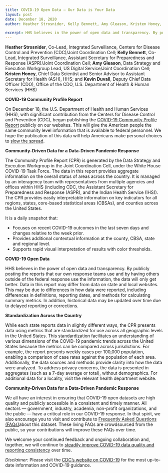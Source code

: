 ```yaml
---
title: COVID-19 Open Data – Our Data is Your Data
layout: post
date: December 18, 2020
author: Heather Strosnider, Kelly Bennett, Amy Gleason, Kristen Honey, and Kevin Duvall

excerpt: HHS believes in the power of open data and transparency. By publicly posting the reports that our own response teams use and by having others outside of the federal response use the information, the data will only get better.
---
```


**Heather Strosnider**, Co-Lead, Integrated Surveillance, Centers for Disease Control and Prevention (CDC)/Joint Coordination Cell; **Kelly Bennett**, Co-Lead, Integrated Surveillance, Assistant Secretary for Preparedness and Response (ASPR)/Joint Coordination Cell; **Amy Gleason**, Data Strategy and Execution Workgroup Lead, US Digital Service/Joint Coordination Cell; **Kristen Honey**, Chief Data Scientist and Senior Advisor to Assistant Secretary for Health (ASH), HHS; and **Kevin Duvall**, Deputy Chief Data Officer (CDO), Office of the CDO, U.S. Department of Health & Human Services (HHS)

**COVID-19 Community Profile Report**

On December 18, the U.S. Department of Health and Human Services (HHS), with significant contribution from the Centers for Disease Control and Prevention (CDC), began publishing the [COVID-19 Community Profile Report](https://healthdata.gov/Health/COVID-19-Community-Profile-Report/gqxm-d9w9) publicly on our websites. This will give the American people the same community level information that is available to federal personnel. We hope the publication of this data will help Americans make personal choices to [slow the spread](https://www.cdc.gov/coronavirus/2019-ncov/your-health/need-to-know.html).

**Community-Driven Data for a Data-Driven Pandemic Response**

The Community Profile Report (CPR) is generated by the Data Strategy and Execution Workgroup in the Joint Coordination Cell, under the White House COVID-19 Task Force. The data in this report provides aggregate information on the overall status of areas across the country. It is managed by an interagency team with representatives from multiple agencies and offices within HHS (including CDC, the Assistant Secretary for Preparedness and Response (ASPR), and the Indian Health Service (IHS)). The CPR provides easily interpretable information on key indicators for all regions, states, core-based statistical areas (CBSAs), and counties across the United States.

It is a daily snapshot that:  
 - Focuses on recent COVID-19 outcomes in the last seven days and changes relative to the week prior.
 - Provides additional contextual information at the county, CBSA, state and regional level.
 - Supports rapid visual interpretation of results with color thresholds.

**COVID-19 Open Data**

HHS believes in the power of open data and transparency. By publicly posting the reports that our own response teams use and by having others outside of the federal response use the information, the data will only get better.
Data in this report may differ from data on state and local websites. This may be due to differences in how data were reported, including differences in definitions, reporting dates, and methods for calculating summary metrics. In addition, historical data may be updated over time due to delayed reporting or corrections.

**Standardization Across the Country**

While each state reports data in slightly different ways, the CPR presents data using metrics that are standardized for use across all geographic levels in the United States. This standardization facilitates an understanding of various dimensions of the COVID-19 pandemic trends across the United States because the metrics can be compared across jurisdictions. For example, the report presents weekly cases per 100,000 population, enabling a comparison of case rates against the population of each area. Additionally, the data sources and methods provide clarity into how the data were analyzed. To address privacy concerns, the data is presented in aggregates (such as a 7-day average or total), without demographics. For additional data for a locality, visit the relevant health department website.

**Community-Driven Data for a Data-Driven Pandemic Response**

We all have an interest in ensuring that COVID-19 open datasets are high quality and publicly accessible in a consistent and timely manner. All sectors — government, industry, academia, non-profit organizations, and the public — have a critical role in our COVID-19 response. In that spirit, we also encourage you to visit and contribute to [Frequently Asked Questions (FAQs)](https://github.com/CareSet/COVID_Community_Profile_Report_FAQ)about this dataset. These living FAQs are crowdsourced from the public, so your contributions will improve these FAQs over time.

We welcome your continued feedback and ongoing collaboration and, together, we will continue to [steadily improve COVID-19 data quality and reporting consistency](https://healthdata.gov/stories/s/vwaj-ban6) over time.

*Disclaimer:* Please visit the [CDC’s website on COVID-19](https://www.cdc.gov/coronavirus/2019-ncov/index.html) for the most up-to-date information and COVID-19 guidance.

